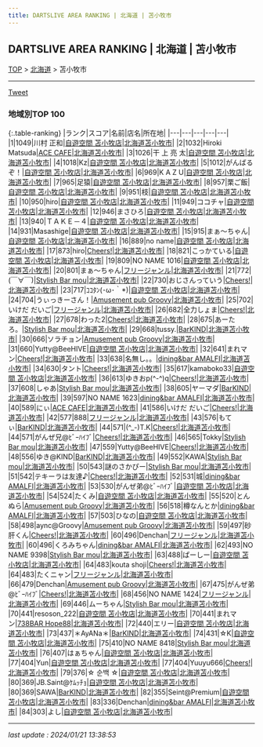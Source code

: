 ```yaml
---
title: DARTSLIVE AREA RANKING | 北海道 | 苫小牧市
---
```

## DARTSLIVE AREA RANKING | 北海道 | 苫小牧市

[TOP](/darts/rank/) > [北海道](/darts/rank/北海道/) > 苫小牧市

___

<a href="https://twitter.com/share?ref_src=twsrc%5Etfw" data-text="DARTSLIVE AREA RANKING | 北海道苫小牧市" class="twitter-share-button" data-via="DARTSLIVE" data-hashtags="DARTSLIVE" data-related="DARTSLIVE" data-show-count="false">Tweet</a>

### 地域別TOP 100

{:.table-ranking}
|ランク|スコア|名前|店名|所在地|
|---|---|---|---|---|
|1|1049|川村 正和|<a href="https://search.dartslive.com/jp/shop/63d319dc2404821c58d385ea46352d8f">自遊空間 苫小牧店</a>|<a href="/darts/rank/北海道/苫小牧市">北海道苫小牧市</a>|
|2|1032|Hiroki Matsuda|<a href="https://search.dartslive.com/jp/shop/4e1c9435c38129f525d56fb0e5c39bac">ACE CAFE</a>|<a href="/darts/rank/北海道/苫小牧市">北海道苫小牧市</a>|
|3|1026|干 上 亮 太|<a href="https://search.dartslive.com/jp/shop/63d319dc2404821c58d385ea46352d8f">自遊空間 苫小牧店</a>|<a href="/darts/rank/北海道/苫小牧市">北海道苫小牧市</a>|
|4|1018|Kz|<a href="https://search.dartslive.com/jp/shop/63d319dc2404821c58d385ea46352d8f">自遊空間 苫小牧店</a>|<a href="/darts/rank/北海道/苫小牧市">北海道苫小牧市</a>|
|5|1012|がんばるぞ！|<a href="https://search.dartslive.com/jp/shop/63d319dc2404821c58d385ea46352d8f">自遊空間 苫小牧店</a>|<a href="/darts/rank/北海道/苫小牧市">北海道苫小牧市</a>|
|6|969|K A Z U|<a href="https://search.dartslive.com/jp/shop/63d319dc2404821c58d385ea46352d8f">自遊空間 苫小牧店</a>|<a href="/darts/rank/北海道/苫小牧市">北海道苫小牧市</a>|
|7|965|足猿|<a href="https://search.dartslive.com/jp/shop/63d319dc2404821c58d385ea46352d8f">自遊空間 苫小牧店</a>|<a href="/darts/rank/北海道/苫小牧市">北海道苫小牧市</a>|
|8|957|栗ご飯|<a href="https://search.dartslive.com/jp/shop/63d319dc2404821c58d385ea46352d8f">自遊空間 苫小牧店</a>|<a href="/darts/rank/北海道/苫小牧市">北海道苫小牧市</a>|
|9|951|枝|<a href="https://search.dartslive.com/jp/shop/63d319dc2404821c58d385ea46352d8f">自遊空間 苫小牧店</a>|<a href="/darts/rank/北海道/苫小牧市">北海道苫小牧市</a>|
|10|950|hiro|<a href="https://search.dartslive.com/jp/shop/63d319dc2404821c58d385ea46352d8f">自遊空間 苫小牧店</a>|<a href="/darts/rank/北海道/苫小牧市">北海道苫小牧市</a>|
|11|949|ココチャ|<a href="https://search.dartslive.com/jp/shop/63d319dc2404821c58d385ea46352d8f">自遊空間 苫小牧店</a>|<a href="/darts/rank/北海道/苫小牧市">北海道苫小牧市</a>|
|12|946|まさひろ|<a href="https://search.dartslive.com/jp/shop/63d319dc2404821c58d385ea46352d8f">自遊空間 苫小牧店</a>|<a href="/darts/rank/北海道/苫小牧市">北海道苫小牧市</a>|
|13|940|ＴＡＫＥ－４|<a href="https://search.dartslive.com/jp/shop/63d319dc2404821c58d385ea46352d8f">自遊空間 苫小牧店</a>|<a href="/darts/rank/北海道/苫小牧市">北海道苫小牧市</a>|
|14|931|Masashige|<a href="https://search.dartslive.com/jp/shop/63d319dc2404821c58d385ea46352d8f">自遊空間 苫小牧店</a>|<a href="/darts/rank/北海道/苫小牧市">北海道苫小牧市</a>|
|15|915|まぁ〜ちゃん|<a href="https://search.dartslive.com/jp/shop/63d319dc2404821c58d385ea46352d8f">自遊空間 苫小牧店</a>|<a href="/darts/rank/北海道/苫小牧市">北海道苫小牧市</a>|
|16|889|no name|<a href="https://search.dartslive.com/jp/shop/63d319dc2404821c58d385ea46352d8f">自遊空間 苫小牧店</a>|<a href="/darts/rank/北海道/苫小牧市">北海道苫小牧市</a>|
|17|873|hiro|<a href="https://search.dartslive.com/jp/shop/81cb18bfa29adc3158d385ea46352d8f">Cheers!</a>|<a href="/darts/rank/北海道/苫小牧市">北海道苫小牧市</a>|
|18|821|こっかている|<a href="https://search.dartslive.com/jp/shop/63d319dc2404821c58d385ea46352d8f">自遊空間 苫小牧店</a>|<a href="/darts/rank/北海道/苫小牧市">北海道苫小牧市</a>|
|19|809|NO NAME 1016|<a href="https://search.dartslive.com/jp/shop/63d319dc2404821c58d385ea46352d8f">自遊空間 苫小牧店</a>|<a href="/darts/rank/北海道/苫小牧市">北海道苫小牧市</a>|
|20|801|まぁ〜ちゃん|<a href="https://search.dartslive.com/jp/shop/c59c79c750fd41b85f9f3321c1147265">フリージャンル</a>|<a href="/darts/rank/北海道/苫小牧市">北海道苫小牧市</a>|
|21|772|(￣∀￣)|<a href="https://search.dartslive.com/jp/shop/fb8699e289f0c59058d385ea46352d8f">Stylish Bar mou</a>|<a href="/darts/rank/北海道/苫小牧市">北海道苫小牧市</a>|
|22|730|おじさんっていう|<a href="https://search.dartslive.com/jp/shop/81cb18bfa29adc3158d385ea46352d8f">Cheers!</a>|<a href="/darts/rank/北海道/苫小牧市">北海道苫小牧市</a>|
|23|717|ｺｺﾀﾝ(･ω･｀*)|<a href="https://search.dartslive.com/jp/shop/63d319dc2404821c58d385ea46352d8f">自遊空間 苫小牧店</a>|<a href="/darts/rank/北海道/苫小牧市">北海道苫小牧市</a>|
|24|704|うぃっきーさん！|<a href="https://search.dartslive.com/jp/shop/1ded00ae97cf1450790ab824ce8730e5">Amusement pub Groovy</a>|<a href="/darts/rank/北海道/苫小牧市">北海道苫小牧市</a>|
|25|702|いけだ だいご|<a href="https://search.dartslive.com/jp/shop/c59c79c750fd41b85f9f3321c1147265">フリージャンル</a>|<a href="/darts/rank/北海道/苫小牧市">北海道苫小牧市</a>|
|26|682|全力しょま|<a href="https://search.dartslive.com/jp/shop/81cb18bfa29adc3158d385ea46352d8f">Cheers!</a>|<a href="/darts/rank/北海道/苫小牧市">北海道苫小牧市</a>|
|27|678|わった2|<a href="https://search.dartslive.com/jp/shop/81cb18bfa29adc3158d385ea46352d8f">Cheers!</a>|<a href="/darts/rank/北海道/苫小牧市">北海道苫小牧市</a>|
|28|675|あーたろ。|<a href="https://search.dartslive.com/jp/shop/fb8699e289f0c59058d385ea46352d8f">Stylish Bar mou</a>|<a href="/darts/rank/北海道/苫小牧市">北海道苫小牧市</a>|
|29|668|tussy.|<a href="https://search.dartslive.com/jp/shop/ddfc2ea6410b21fdf454cb89828a1cfe">BarKIND</a>|<a href="/darts/rank/北海道/苫小牧市">北海道苫小牧市</a>|
|30|666|ソラチョン|<a href="https://search.dartslive.com/jp/shop/1ded00ae97cf1450790ab824ce8730e5">Amusement pub Groovy</a>|<a href="/darts/rank/北海道/苫小牧市">北海道苫小牧市</a>|
|31|660|Yutty@BeeHIVE|<a href="https://search.dartslive.com/jp/shop/63d319dc2404821c58d385ea46352d8f">自遊空間 苫小牧店</a>|<a href="/darts/rank/北海道/苫小牧市">北海道苫小牧市</a>|
|32|641|まれマン|<a href="https://search.dartslive.com/jp/shop/81cb18bfa29adc3158d385ea46352d8f">Cheers!</a>|<a href="/darts/rank/北海道/苫小牧市">北海道苫小牧市</a>|
|33|638|名無し。。|<a href="https://search.dartslive.com/jp/shop/baf34ec1af0dc3eda3f63593b5358cc4">dining&bar AMALFI</a>|<a href="/darts/rank/北海道/苫小牧市">北海道苫小牧市</a>|
|34|630|タント|<a href="https://search.dartslive.com/jp/shop/81cb18bfa29adc3158d385ea46352d8f">Cheers!</a>|<a href="/darts/rank/北海道/苫小牧市">北海道苫小牧市</a>|
|35|617|kamaboko33|<a href="https://search.dartslive.com/jp/shop/63d319dc2404821c58d385ea46352d8f">自遊空間 苫小牧店</a>|<a href="/darts/rank/北海道/苫小牧市">北海道苫小牧市</a>|
|36|613|ゆきおp(^-^)q|<a href="https://search.dartslive.com/jp/shop/81cb18bfa29adc3158d385ea46352d8f">Cheers!</a>|<a href="/darts/rank/北海道/苫小牧市">北海道苫小牧市</a>|
|37|608|しゃあ|<a href="https://search.dartslive.com/jp/shop/fb8699e289f0c59058d385ea46352d8f">Stylish Bar mou</a>|<a href="/darts/rank/北海道/苫小牧市">北海道苫小牧市</a>|
|38|605|ヤーマダ|<a href="https://search.dartslive.com/jp/shop/ddfc2ea6410b21fdf454cb89828a1cfe">BarKIND</a>|<a href="/darts/rank/北海道/苫小牧市">北海道苫小牧市</a>|
|39|597|NO NAME 1623|<a href="https://search.dartslive.com/jp/shop/baf34ec1af0dc3eda3f63593b5358cc4">dining&bar AMALFI</a>|<a href="/darts/rank/北海道/苫小牧市">北海道苫小牧市</a>|
|40|589|にぃ|<a href="https://search.dartslive.com/jp/shop/4e1c9435c38129f525d56fb0e5c39bac">ACE CAFE</a>|<a href="/darts/rank/北海道/苫小牧市">北海道苫小牧市</a>|
|41|586|いけだ だいご|<a href="https://search.dartslive.com/jp/shop/81cb18bfa29adc3158d385ea46352d8f">Cheers!</a>|<a href="/darts/rank/北海道/苫小牧市">北海道苫小牧市</a>|
|42|577|888|<a href="https://search.dartslive.com/jp/shop/c59c79c750fd41b85f9f3321c1147265">フリージャンル</a>|<a href="/darts/rank/北海道/苫小牧市">北海道苫小牧市</a>|
|43|576|もてぃ|<a href="https://search.dartslive.com/jp/shop/ddfc2ea6410b21fdf454cb89828a1cfe">BarKIND</a>|<a href="/darts/rank/北海道/苫小牧市">北海道苫小牧市</a>|
|44|571|(^_-)T.K|<a href="https://search.dartslive.com/jp/shop/81cb18bfa29adc3158d385ea46352d8f">Cheers!</a>|<a href="/darts/rank/北海道/苫小牧市">北海道苫小牧市</a>|
|44|571|がんぜ兄@ﾋﾞｰﾊｲﾌﾞ|<a href="https://search.dartslive.com/jp/shop/81cb18bfa29adc3158d385ea46352d8f">Cheers!</a>|<a href="/darts/rank/北海道/苫小牧市">北海道苫小牧市</a>|
|46|565|Tokky|<a href="https://search.dartslive.com/jp/shop/fb8699e289f0c59058d385ea46352d8f">Stylish Bar mou</a>|<a href="/darts/rank/北海道/苫小牧市">北海道苫小牧市</a>|
|47|559|Yutty@BeeHIVE|<a href="https://search.dartslive.com/jp/shop/81cb18bfa29adc3158d385ea46352d8f">Cheers!</a>|<a href="/darts/rank/北海道/苫小牧市">北海道苫小牧市</a>|
|48|556|ゆき@KIND|<a href="https://search.dartslive.com/jp/shop/ddfc2ea6410b21fdf454cb89828a1cfe">BarKIND</a>|<a href="/darts/rank/北海道/苫小牧市">北海道苫小牧市</a>|
|49|552|KAWA|<a href="https://search.dartslive.com/jp/shop/fb8699e289f0c59058d385ea46352d8f">Stylish Bar mou</a>|<a href="/darts/rank/北海道/苫小牧市">北海道苫小牧市</a>|
|50|543|謎のさかぴー|<a href="https://search.dartslive.com/jp/shop/fb8699e289f0c59058d385ea46352d8f">Stylish Bar mou</a>|<a href="/darts/rank/北海道/苫小牧市">北海道苫小牧市</a>|
|51|542|テキーラは友達♪|<a href="https://search.dartslive.com/jp/shop/81cb18bfa29adc3158d385ea46352d8f">Cheers!</a>|<a href="/darts/rank/北海道/苫小牧市">北海道苫小牧市</a>|
|52|531|城|<a href="https://search.dartslive.com/jp/shop/baf34ec1af0dc3eda3f63593b5358cc4">dining&bar AMALFI</a>|<a href="/darts/rank/北海道/苫小牧市">北海道苫小牧市</a>|
|53|530|がんぜ弟@ﾋﾞｰﾊｲﾌﾞ|<a href="https://search.dartslive.com/jp/shop/63d319dc2404821c58d385ea46352d8f">自遊空間 苫小牧店</a>|<a href="/darts/rank/北海道/苫小牧市">北海道苫小牧市</a>|
|54|524|たくみ|<a href="https://search.dartslive.com/jp/shop/63d319dc2404821c58d385ea46352d8f">自遊空間 苫小牧店</a>|<a href="/darts/rank/北海道/苫小牧市">北海道苫小牧市</a>|
|55|520|とんぬら|<a href="https://search.dartslive.com/jp/shop/1ded00ae97cf1450790ab824ce8730e5">Amusement pub Groovy</a>|<a href="/darts/rank/北海道/苫小牧市">北海道苫小牧市</a>|
|56|518|樽なんとか|<a href="https://search.dartslive.com/jp/shop/baf34ec1af0dc3eda3f63593b5358cc4">dining&bar AMALFI</a>|<a href="/darts/rank/北海道/苫小牧市">北海道苫小牧市</a>|
|57|503|ひなの|<a href="https://search.dartslive.com/jp/shop/63d319dc2404821c58d385ea46352d8f">自遊空間 苫小牧店</a>|<a href="/darts/rank/北海道/苫小牧市">北海道苫小牧市</a>|
|58|498|aync@Groovy|<a href="https://search.dartslive.com/jp/shop/1ded00ae97cf1450790ab824ce8730e5">Amusement pub Groovy</a>|<a href="/darts/rank/北海道/苫小牧市">北海道苫小牧市</a>|
|59|497|砂肝くん|<a href="https://search.dartslive.com/jp/shop/81cb18bfa29adc3158d385ea46352d8f">Cheers!</a>|<a href="/darts/rank/北海道/苫小牧市">北海道苫小牧市</a>|
|60|496|Denchan|<a href="https://search.dartslive.com/jp/shop/c59c79c750fd41b85f9f3321c1147265">フリージャンル</a>|<a href="/darts/rank/北海道/苫小牧市">北海道苫小牧市</a>|
|60|496|くろみちゃん|<a href="https://search.dartslive.com/jp/shop/baf34ec1af0dc3eda3f63593b5358cc4">dining&bar AMALFI</a>|<a href="/darts/rank/北海道/苫小牧市">北海道苫小牧市</a>|
|62|493|NO NAME 9398|<a href="https://search.dartslive.com/jp/shop/fb8699e289f0c59058d385ea46352d8f">Stylish Bar mou</a>|<a href="/darts/rank/北海道/苫小牧市">北海道苫小牧市</a>|
|63|488|ぱーしー|<a href="https://search.dartslive.com/jp/shop/63d319dc2404821c58d385ea46352d8f">自遊空間 苫小牧店</a>|<a href="/darts/rank/北海道/苫小牧市">北海道苫小牧市</a>|
|64|483|kouta shoji|<a href="https://search.dartslive.com/jp/shop/81cb18bfa29adc3158d385ea46352d8f">Cheers!</a>|<a href="/darts/rank/北海道/苫小牧市">北海道苫小牧市</a>|
|64|483|たくニャン|<a href="https://search.dartslive.com/jp/shop/c59c79c750fd41b85f9f3321c1147265">フリージャンル</a>|<a href="/darts/rank/北海道/苫小牧市">北海道苫小牧市</a>|
|66|479|Denchan|<a href="https://search.dartslive.com/jp/shop/1ded00ae97cf1450790ab824ce8730e5">Amusement pub Groovy</a>|<a href="/darts/rank/北海道/苫小牧市">北海道苫小牧市</a>|
|67|475|がんぜ弟@ﾋﾞｰﾊｲﾌﾞ|<a href="https://search.dartslive.com/jp/shop/81cb18bfa29adc3158d385ea46352d8f">Cheers!</a>|<a href="/darts/rank/北海道/苫小牧市">北海道苫小牧市</a>|
|68|456|NO NAME 1424|<a href="https://search.dartslive.com/jp/shop/c59c79c750fd41b85f9f3321c1147265">フリージャンル</a>|<a href="/darts/rank/北海道/苫小牧市">北海道苫小牧市</a>|
|69|446|ムーちゃん|<a href="https://search.dartslive.com/jp/shop/fb8699e289f0c59058d385ea46352d8f">Stylish Bar mou</a>|<a href="/darts/rank/北海道/苫小牧市">北海道苫小牧市</a>|
|70|441|resoson_222|<a href="https://search.dartslive.com/jp/shop/63d319dc2404821c58d385ea46352d8f">自遊空間 苫小牧店</a>|<a href="/darts/rank/北海道/苫小牧市">北海道苫小牧市</a>|
|70|441|まれマン|<a href="https://search.dartslive.com/jp/shop/655e858916ecac66fec1ae84bb28bd87">738BAR Hope88</a>|<a href="/darts/rank/北海道/苫小牧市">北海道苫小牧市</a>|
|72|440|エリー|<a href="https://search.dartslive.com/jp/shop/63d319dc2404821c58d385ea46352d8f">自遊空間 苫小牧店</a>|<a href="/darts/rank/北海道/苫小牧市">北海道苫小牧市</a>|
|73|437|＊AyANa＊|<a href="https://search.dartslive.com/jp/shop/ddfc2ea6410b21fdf454cb89828a1cfe">BarKIND</a>|<a href="/darts/rank/北海道/苫小牧市">北海道苫小牧市</a>|
|74|431|☆K|<a href="https://search.dartslive.com/jp/shop/63d319dc2404821c58d385ea46352d8f">自遊空間 苫小牧店</a>|<a href="/darts/rank/北海道/苫小牧市">北海道苫小牧市</a>|
|75|410|NO NAME 8418|<a href="https://search.dartslive.com/jp/shop/fb8699e289f0c59058d385ea46352d8f">Stylish Bar mou</a>|<a href="/darts/rank/北海道/苫小牧市">北海道苫小牧市</a>|
|76|407|はぁちゃん|<a href="https://search.dartslive.com/jp/shop/63d319dc2404821c58d385ea46352d8f">自遊空間 苫小牧店</a>|<a href="/darts/rank/北海道/苫小牧市">北海道苫小牧市</a>|
|77|404|Yun|<a href="https://search.dartslive.com/jp/shop/63d319dc2404821c58d385ea46352d8f">自遊空間 苫小牧店</a>|<a href="/darts/rank/北海道/苫小牧市">北海道苫小牧市</a>|
|77|404|Yuuyu666|<a href="https://search.dartslive.com/jp/shop/81cb18bfa29adc3158d385ea46352d8f">Cheers!</a>|<a href="/darts/rank/北海道/苫小牧市">北海道苫小牧市</a>|
|79|376|☆ 순백 ☆|<a href="https://search.dartslive.com/jp/shop/63d319dc2404821c58d385ea46352d8f">自遊空間 苫小牧店</a>|<a href="/darts/rank/北海道/苫小牧市">北海道苫小牧市</a>|
|80|369|JB.Saint@ｹﾑｯﾁｮ|<a href="https://search.dartslive.com/jp/shop/63d319dc2404821c58d385ea46352d8f">自遊空間 苫小牧店</a>|<a href="/darts/rank/北海道/苫小牧市">北海道苫小牧市</a>|
|80|369|SAWA|<a href="https://search.dartslive.com/jp/shop/ddfc2ea6410b21fdf454cb89828a1cfe">BarKIND</a>|<a href="/darts/rank/北海道/苫小牧市">北海道苫小牧市</a>|
|82|355|Seint@Premium|<a href="https://search.dartslive.com/jp/shop/63d319dc2404821c58d385ea46352d8f">自遊空間 苫小牧店</a>|<a href="/darts/rank/北海道/苫小牧市">北海道苫小牧市</a>|
|83|336|Denchan|<a href="https://search.dartslive.com/jp/shop/baf34ec1af0dc3eda3f63593b5358cc4">dining&bar AMALFI</a>|<a href="/darts/rank/北海道/苫小牧市">北海道苫小牧市</a>|
|84|303|よし|<a href="https://search.dartslive.com/jp/shop/63d319dc2404821c58d385ea46352d8f">自遊空間 苫小牧店</a>|<a href="/darts/rank/北海道/苫小牧市">北海道苫小牧市</a>|



___

_last update : 2024/01/21 13:38:53_


<script src="https://cdnjs.cloudflare.com/ajax/libs/jquery/3.6.1/jquery.min.js" integrity="sha512-aVKKRRi/Q/YV+4mjoKBsE4x3H+BkegoM/em46NNlCqNTmUYADjBbeNefNxYV7giUp0VxICtqdrbqU7iVaeZNXA==" crossorigin="anonymous" referrerpolicy="no-referrer"></script>
<script src="https://cdnjs.cloudflare.com/ajax/libs/jquery.tablesorter/2.31.3/js/jquery.tablesorter.min.js" integrity="sha512-qzgd5cYSZcosqpzpn7zF2ZId8f/8CHmFKZ8j7mU4OUXTNRd5g+ZHBPsgKEwoqxCtdQvExE5LprwwPAgoicguNg==" crossorigin="anonymous" referrerpolicy="no-referrer"></script>
<link rel="stylesheet" href="https://cdnjs.cloudflare.com/ajax/libs/jquery.tablesorter/2.31.3/css/theme.default.min.css" integrity="sha512-wghhOJkjQX0Lh3NSWvNKeZ0ZpNn+SPVXX1Qyc9OCaogADktxrBiBdKGDoqVUOyhStvMBmJQ8ZdMHiR3wuEq8+w==" crossorigin="anonymous" referrerpolicy="no-referrer" />
<script>
$(function() {
    $(".table-ranking").tablesorter({sortList:[[0, 0]]});
});
</script>

<script async src="https://platform.twitter.com/widgets.js" charset="utf-8"></script>